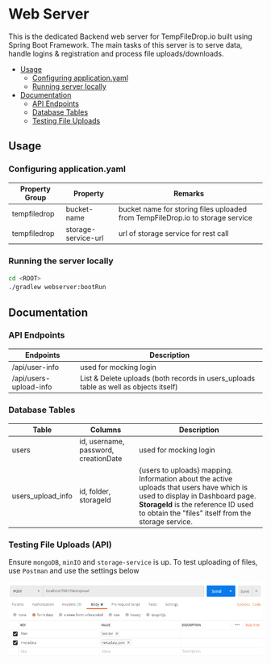 # Web Server

This is the dedicated Backend web server for TempFileDrop.io built using Spring Boot Framework. The main tasks of this server is
to serve data, handle logins & registration and process file uploads/downloads.

- [Usage](#usage)
    - [Configuring application.yaml](#configuring-applicationyaml)
    - [Running server locally](#running-the-server-locally)
- [Documentation](#documentation)
    - [API Endpoints](#api-endpoints)
    - [Database Tables](#database-tables)
    - [Testing File Uploads](#testing-file-uploads-api)

## Usage

### Configuring application.yaml

| Property Group | Property | Remarks |
| --- | --- | --- |
| tempfiledrop | bucket-name | bucket name for storing files uploaded from TempFileDrop.io to storage service |
| tempfiledrop | storage-service-url | url of storage service for rest call |

### Running the server locally

```bash
cd <ROOT>
./gradlew webserver:bootRun
```

## Documentation

### API Endpoints

| Endpoints | Description |
| --- | --- |
| /api/user-info | used for mocking login |
| /api/users-upload-info | List & Delete uploads (both records in users_uploads table as well as objects itself) |

### Database Tables

| Table | Columns | Description |
| --- | --- | --- |
| users | id, username, password, creationDate | used for mocking login |
| users_upload_info | id, folder, storageId | {users to uploads} mapping. Information about the active uploads that users have which is used to display in Dashboard page. **StorageId** is the reference ID used to obtain the "files" itself from the storage service. |

### Testing File Uploads (API)

Ensure `mongoDB`, `minIO` and `storage-service` is up. To test uploading of files, use `Postman` and use the settings below

![Test Webserver Upload](../doc/postman_webserver_upload.png)
